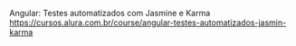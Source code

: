Angular: Testes automatizados com Jasmine e Karma
https://cursos.alura.com.br/course/angular-testes-automatizados-jasmin-karma
